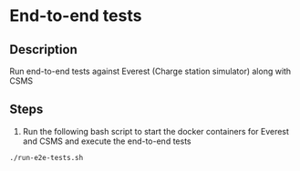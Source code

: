 # End-to-end tests

## Description

Run end-to-end tests against Everest (Charge station simulator) along with CSMS


## Steps

1. Run the following bash script to start the docker containers for Everest and CSMS and execute the end-to-end tests
```shell
./run-e2e-tests.sh
```





